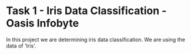 # Task 1 - Iris Data Classification - Oasis Infobyte
In this project we are determining iris data classification. We are using the data of 'Iris'.
